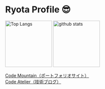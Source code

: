 # Ryota Profile :sunglasses:

<p align="left"> 
  <!-- ソースコード統計 -->
  <img alt="Top Langs" height="150px" src="https://github-readme-stats.vercel.app/api/top-langs/?username=ryota-sb&layout=compact&count_private=true&show_icons=true&show_icons=true&theme=tokyonight" />
  
  <!-- リポジトリステータス -->
  <img alt="github stats" height="150px" src="https://github-readme-stats.vercel.app/api?username=ryota-sb&count_private=true&show_icons=true&show_icons=true&theme=tokyonight" />
</p>

[Code Mountain（ポートフォリオサイト）](https://code-mountain.vercel.app/)
<br>
[Code Atelier（技術ブログ）](https://code-atelier.vercel.app/)
